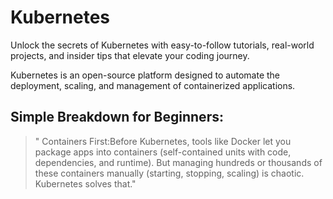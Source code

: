 # Kubernetes
Unlock the secrets of Kubernetes with easy-to-follow tutorials, real-world projects, and insider tips that elevate your coding journey.

Kubernetes is an open-source platform designed to automate the deployment, scaling, and management of containerized applications. 

## Simple Breakdown for Beginners:
> " Containers First:Before Kubernetes, tools like Docker let you package apps into containers (self-contained units with code, dependencies, and runtime). But managing hundreds or thousands of these containers manually (starting, stopping, scaling) is chaotic. Kubernetes solves that."

